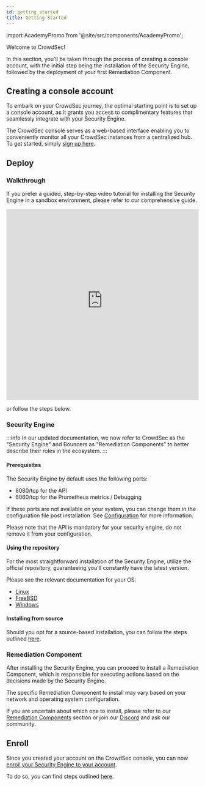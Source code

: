 ```yaml
---
id: getting_started
title: Getting Started
---
```


import AcademyPromo from '@site/src/components/AcademyPromo';

Welcome to CrowdSec!

In this section, you'll be taken through the process of creating a console account, with the initial step being the installation of the Security Engine, followed by the deployment of your first Remediation Component.

## Creating a console account

To embark on your CrowdSec journey, the optimal starting point is to set up a console account, as it grants you access to complimentary features that seamlessly integrate with your Security Engine.

The CrowdSec console serves as a web-based interface enabling you to conveniently monitor all your CrowdSec instances from a centralized hub. To get started, simply [sign up here](https://app.crowdsec.net/signup).


## Deploy 

### Walkthrough

If you prefer a guided, step-by-step video tutorial for installing the Security Engine in a sandbox environment, please refer to our comprehensive guide.

<iframe width="100%" height="500" src="https://www.youtube-nocookie.com/embed/yxbimVtd2nw?controls=1" title="YouTube video player" frameborder="0" allow="accelerometer; autoplay; clipboard-write; encrypted-media; gyroscope; picture-in-picture; web-share" allowfullscreen></iframe>

<AcademyPromo
  image="crowdsec_fundamentals.svg"
  description="Watch a short series of videos on how to install CrowdSec and protect your infrastructure"
  title="Complete Introduction"
  course="crowdsec-fundamentals"
  utm="?utm_source=docs&utm_medium=banner&utm_campaign=intro-page&utm_id=academydocs"
/>

or follow the steps below.

### Security Engine

:::info
In our updated documentation, we now refer to CrowdSec as the "Security Engine" and Bouncers as "Remediation Components" to better describe their roles in the ecosystem.
:::

#### Prerequisites

The Security Engine by default uses the following ports:
  - 8080/tcp for the API
  - 6060/tcp for the Prometheus metrics / Debugging

If these ports are not available on your system, you can change them in the configuration file post installation. See [Configuration](/configuration/crowdsec_configuration.md) for more information.

Please note that the API is mandatory for your security engine, do not remove it from your configuration.

#### Using the repository

For the most straightforward installation of the Security Engine, utilize the official repository, guaranteeing you'll constantly have the latest version.

Please see the relevant documentation for your OS:
- [Linux](/getting_started/install.mdx)
- [FreeBSD](/getting_started/install_freebsd.md)
- [Windows](/getting_started/getting_started_on_windows.md)

#### Installing from source

Should you opt for a source-based installation, you can follow the steps outlined [here](/getting_started/install_source.mdx).


### Remediation Component

After installing the Security Engine, you can proceed to install a Remediation Component, which is responsible for executing actions based on the decisions made by the Security Engine.

The specific Remediation Component to install may vary based on your network and operating system configuration.

If you are uncertain about which one to install, please refer to our [Remediation Components](/u/bouncers/intro) section or join our [Discord](https://discord.gg/crowdsec) and ask our community.

## Enroll

Since you created your account on the CrowdSec console, you can now [enroll your Security Engine to your account](https://app.crowdsec.net/security-engines?enroll-engine=true).

To do so, you can find steps outlined [here](/u/getting_started/post_installation/console/#engines-page).